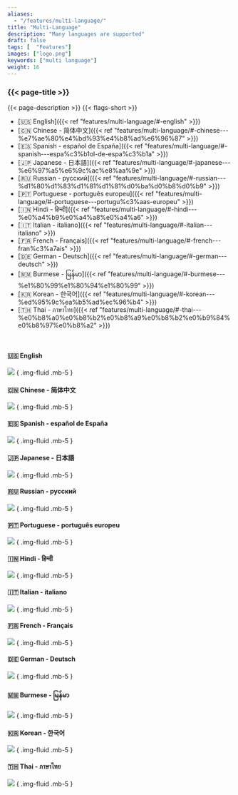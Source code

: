 ```yaml
---
aliases:
  - "/features/multi-language/"
title: "Multi-Language"
description: "Many languages are supported"
draft: false
tags: [  "Features"]
images: ["logo.png"]
keywords: ["multi language"]
weight: 16
---
```


### {{< page-title >}} 
{{< page-description >}}   {{< flags-short >}}

- [🇺🇸 English]({{< ref "features/multi-language/#-english" >}})
- [🇨🇳 Chinese - 简体中文]({{< ref "features/multi-language/#-chinese---%e7%ae%80%e4%bd%93%e4%b8%ad%e6%96%87" >}})
- [🇪🇸 Spanish - español de España]({{< ref "features/multi-language/#-spanish---espa%c3%b1ol-de-espa%c3%b1a" >}})
- [🇯🇵 Japanese - 日本語]({{< ref "features/multi-language/#-japanese---%e6%97%a5%e6%9c%ac%e8%aa%9e" >}})
- [🇷🇺 Russian - русский]({{< ref "features/multi-language/#-russian---%d1%80%d1%83%d1%81%d1%81%d0%ba%d0%b8%d0%b9" >}})
- [🇵🇹 Portuguese - português europeu]({{< ref "features/multi-language/#-portuguese---portugu%c3%aas-europeu" >}})
- [🇮🇳 Hindi - हिन्दी]({{< ref "features/multi-language/#-hindi---%e0%a4%b9%e0%a4%a8%e0%a4%a6" >}})
- [🇮🇹 Italian - italiano]({{< ref "features/multi-language/#-italian---italiano" >}})
- [🇫🇷 French - Français]({{< ref "features/multi-language/#-french---fran%c3%a7ais" >}})
- [🇩🇪 German - Deutsch]({{< ref "features/multi-language/#-german---deutsch" >}})
- [🇲🇲 Burmese - မြန်မာ]({{< ref "features/multi-language/#-burmese---%e1%80%99%e1%80%94%e1%80%99" >}})
- [🇰🇷 Korean - 한국어]({{< ref "features/multi-language/#-korean---%ed%95%9c%ea%b5%ad%ec%96%b4" >}})
- [🇹🇭 Thai - ภาษาไทย]({{< ref "features/multi-language/#-thai---%e0%b8%a0%e0%b8%b2%e0%b8%a9%e0%b8%b2%e0%b9%84%e0%b8%97%e0%b8%a2" >}}) 


<br>
 


#### 🇺🇸 English



![](app_en_US.png)
{ .img-fluid .mb-5 } 

#### 🇨🇳 Chinese - 简体中文

![](app_zh_CN.png)
{ .img-fluid .mb-5 } 

#### 🇪🇸 Spanish - español de España

![](app_es_ES.png)
{ .img-fluid .mb-5 } 

#### 🇯🇵 Japanese - 日本語

![](app_ja_JP.png)
{ .img-fluid .mb-5 } 

#### 🇷🇺 Russian - русский

![](app_ru_RU.png)
{ .img-fluid .mb-5 } 

#### 🇵🇹 Portuguese - português europeu

![](app_pt_PT.png)
{ .img-fluid .mb-5 } 

#### 🇮🇳 Hindi - हिन्दी

![](app_hi_IN.png)
{ .img-fluid .mb-5 } 

#### 🇮🇹 Italian - italiano

![](app_it_IT.png)
{ .img-fluid .mb-5 } 

<!-- #### Arabic - العربية -->

#### 🇫🇷 French - Français

![](app_fr_FR.png)
{ .img-fluid .mb-5 } 


#### 🇩🇪 German - Deutsch



![](app_de_DE.png)
{ .img-fluid .mb-5 } 

#### 🇲🇲 Burmese - မြန်မာ


![](app_my_MM.png)
{ .img-fluid .mb-5 } 

#### 🇰🇷 Korean - 한국어

![](app_ko_KR.png)
{ .img-fluid .mb-5 } 


#### 🇹🇭 Thai - ภาษาไทย

![](app_th_TH.png)
{ .img-fluid .mb-5 } 
